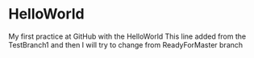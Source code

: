 # HelloWorld
My first practice at GitHub with the HelloWorld
This line added from the TestBranch1 and then I will try to change from ReadyForMaster branch
